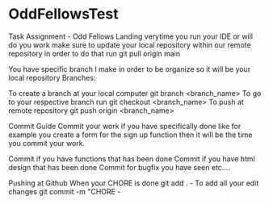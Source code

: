 # OddFellowsTest
Task Assignment - Odd Fellows Landing
verytime you run your IDE or will do you work make sure to update your local repository within our remote repository in order to do that run
git pull origin main

You have specific branch I make in order to be organize so it will be your local repository Branches:


To create a branch at your local computer
git branch <branch_name>
To go to your respective branch run
git checkout <branch_name> To push at remote repository
git push origin <branch_name>

Commit Guide
Commit your work if you have specifically done like for example you create a form for the sign up function then it will be the time you commit your work.

Commit if you have functions that has been done
Commit if you have html design that has been done
Commit for bugfix you have seen
etc....

Pushing at Github
When your CHORE is done
git add . - To add all your edit changes
git commit -m "CHORE <number> - <title of your work>" - to commit your work

  When all is done push your work at github to do that
git push origin <branch_name> - check your branch name above
